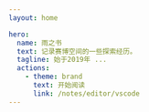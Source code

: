 ```yaml
---
layout: home

hero:
  name: 雨之书
  text: 记录赛博空间的一些探索经历。
  tagline: 始于2019年 ...
  actions:
    - theme: brand
      text: 开始阅读
      link: /notes/editor/vscode
---
```

